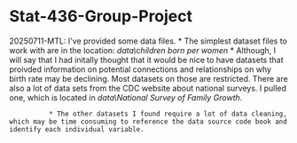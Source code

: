 # Stat-436-Group-Project

20250711-MTL: I've provided some data files. 
            * The simplest dataset files to work with are in the location: *data\children born per women*
            * Although, I will say that I had initally thought that it would be nice to have datasets that proivded information on potential connections and relationships on why birth rate may be declining. Most datasets on those are restricted. There are also a lot of data sets from the CDC website about national surveys. I pulled one, which is located in *data\National Survey of Family Growth*.

              * The other datasets I found require a lot of data cleaning, which may be time consuming to reference the data source code book and identify each individual variable. 
